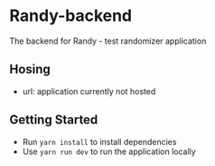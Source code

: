 # Randy-backend

The backend for Randy - test randomizer application

## Hosing

- url: application currently not hosted

## Getting Started

- Run `yarn install` to install dependencies
- Use `yarn run dev` to run the application locally

